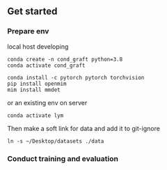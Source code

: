 ## Get started

### Prepare env
local host developing
```shell
conda create -n cond_graft python=3.8
conda activate cond_graft

conda install -c pytorch pytorch torchvision
pip install openmim
mim install mmdet
```
or an existing env on server
```shell
conda activate lym
```

Then make a soft link for data and add it to git-ignore
```shell
ln -s ~/Desktop/datasets ./data

```

### Conduct training and evaluation
```shell

```